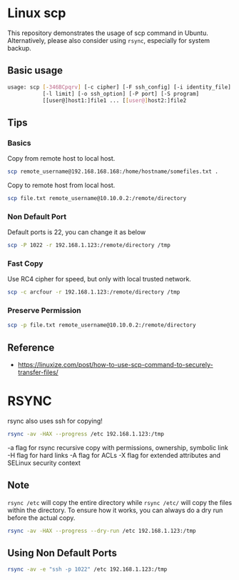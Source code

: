 # Linux scp

This repository demonstrates the usage of scp command in Ubuntu.
Alternatively, please also consider using `rsync`, especially for system backup.

## Basic usage

```bash
usage: scp [-346BCpqrv] [-c cipher] [-F ssh_config] [-i identity_file]
           [-l limit] [-o ssh_option] [-P port] [-S program]
           [[user@]host1:]file1 ... [[user@]host2:]file2
```

## Tips

### Basics

Copy from remote host to local host.
```bash
scp remote_username@192.168.168.168:/home/hostname/somefiles.txt .
```

Copy to remote host from local host.
```bash
scp file.txt remote_username@10.10.0.2:/remote/directory
```

### Non Default Port

Default ports is 22, you can change it as below
```bash
scp -P 1022 -r 192.168.1.123:/remote/directory /tmp
```

### Fast Copy

Use RC4 cipher for speed, but only with local trusted network.
```bash
scp -c arcfour -r 192.168.1.123:/remote/directory /tmp
```

### Preserve Permission

```bash
scp -p file.txt remote_username@10.10.0.2:/remote/directory
```

## Reference
- https://linuxize.com/post/how-to-use-scp-command-to-securely-transfer-files/

# RSYNC

rsync also uses ssh for copying!

```bash
rsync -av -HAX --progress /etc 192.168.1.123:/tmp
```

-a flag for rsync recursive copy with permissions, ownership, symbolic link
-H flag for hard links
-A flag for ACLs
-X flag for extended attributes and SELinux security context

## Note

`rsync /etc` will copy the entire directory while `rsync /etc/` will copy the files within the directory.
To ensure how it works, you can always do a dry run before the actual copy.

```bash
rsync -av -HAX --progress --dry-run /etc 192.168.1.123:/tmp
```

## Using Non Default Ports

```bash
rsync -av -e "ssh -p 1022" /etc 192.168.1.123:/tmp
```
